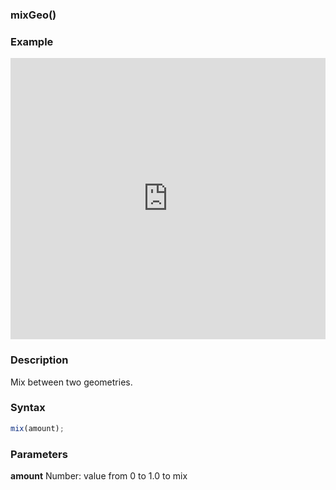### mixGeo()

### Example

<iframe width="100%" height="450px" src="https://shaderpark.com/sculpture/-LhBKYiVaq9-d-LmnImX?example=true&embed=true" frameborder="0"></iframe>

### Description
Mix between two geometries.

### Syntax
```js
mix(amount);
```

### Parameters
**amount** Number: value from 0 to 1.0 to mix